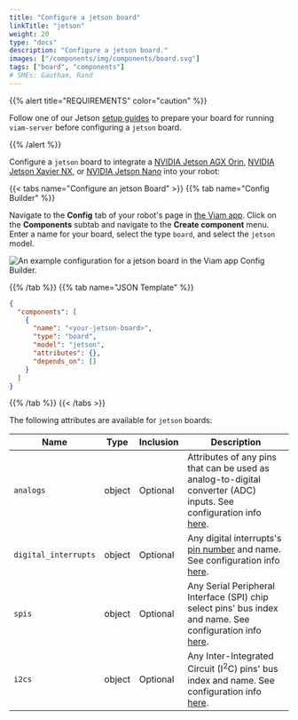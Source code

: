 ```yaml
---
title: "Configure a jetson board"
linkTitle: "jetson"
weight: 20
type: "docs"
description: "Configure a jetson board."
images: ["/components/img/components/board.svg"]
tags: ["board", "components"]
# SMEs: Gautham, Rand
---
```


{{% alert title="REQUIREMENTS" color="caution" %}}

Follow one of our Jetson [setup guides](installation/prepare/) to prepare your board for running `viam-server` before configuring a `jetson` board.

{{% /alert %}}

Configure a `jetson` board to integrate a [NVIDIA Jetson AGX Orin](https://www.nvidia.com/en-us/autonomous-machines/embedded-systems/jetson-orin/), [NVIDIA Jetson Xavier NX](https://www.nvidia.com/en-us/autonomous-machines/embedded-systems/jetson-agx-xavier/), or [NVIDIA Jetson  Nano](https://www.nvidia.com/en-us/autonomous-machines/embedded-systems/jetson-nano/) into your robot:

{{< tabs name="Configure an jetson Board" >}}
{{% tab name="Config Builder" %}}

Navigate to the **Config** tab of your robot's page in [the Viam app](https://app.viam.com).
Click on the **Components** subtab and navigate to the **Create component** menu.
Enter a name for your board, select the type `board`, and select the `jetson` model.

![An example configuration for a jetson board in the Viam app Config Builder.](../img/jetson-ui-config.png)

{{% /tab %}}
{{% tab name="JSON Template" %}}

```json {class="line-numbers linkable-line-numbers"}
{
  "components": [
    {
      "name": "<your-jetson-board>",
      "type": "board",
      "model": "jetson",
      "attributes": {},
      "depends_on": []
    }
  ]
}
```

{{% /tab %}}
{{< /tabs >}}

The following attributes are available for `jetson` boards:

| Name | Type | Inclusion | Description |
| ---- | ---- | --------- | ----------- |
| `analogs` | object | Optional | Attributes of any pins that can be used as analog-to-digital converter (ADC) inputs. See configuration info [here](/components/board/#analogs). |
| `digital_interrupts` | object | Optional | Any digital interrupts's [pin number](/appendix/glossary/#term-pin-number) and name. See configuration info [here](/components/board/#digital_interrupts). |
| `spis` | object | Optional | Any Serial Peripheral Interface (SPI) chip select pins' bus index and name. See configuration info [here](/components/board/#spis). |
| `i2cs` | object | Optional | Any Inter-Integrated Circuit (I<sup>2</sup>C) pins' bus index and name. See configuration info [here](/components/board/#i2cs). |
